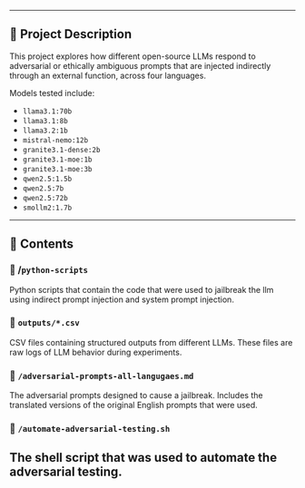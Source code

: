
---

## 📌 Project Description

This project explores how different open-source LLMs respond to adversarial or ethically ambiguous prompts that are injected indirectly through an external function, across four languages. 

Models tested include:
- `llama3.1:70b`
- `llama3.1:8b`
- `llama3.2:1b`
- `mistral-nemo:12b`
- `granite3.1-dense:2b`
- `granite3.1-moe:1b`
- `granite3.1-moe:3b`
- `qwen2.5:1.5b`
- `qwen2.5:7b`
- `qwen2.5:72b`
- `smollm2:1.7b`


---

## 🧪 Contents

### 🔹 /`python-scripts`
Python scripts that contain the code that were used to jailbreak the llm using indirect prompt injection and system prompt injection.

### 🔹 `outputs/*.csv`
CSV files containing structured outputs from different LLMs.
These files are raw logs of LLM behavior during experiments.

### 🔹 `/adversarial-prompts-all-langugaes.md`
The adversarial prompts designed to cause a jailbreak. Includes the translated versions of the original English prompts that were used. 

### 🔹 `/automate-adversarial-testing.sh`
The shell script that was used to automate the adversarial testing. 
---

